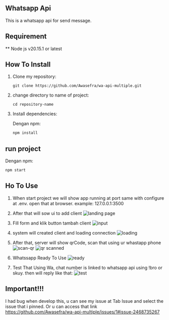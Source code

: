 ## Whatsapp Api
This is a whatsapp api for send message.

## Requirement
** Node js v20.15.1 or latest


## How To Install

1. Clone my repository:

    ```
    git clone https://github.com/Awasefra/wa-api-multiple.git
    ```

2. change directory to name of project:

    ```
    cd repository-name
    ```

3. Install dependencies:

    Dengan npm:

    ```bash
    npm install
    ```


## run project

Dengan npm:

```bash
npm start
```

## Ho To Use
1. When start project we will show app running at port same with configure at .env. open that at browser. example: 127.0.0.1:3500

2. After that will sow ui to add client 
  ![landing page](https://github.com/user-attachments/assets/2b2ffad6-4794-4ca5-8259-09cf1bdf3488)

3. Fill form and klik button tambah client
   ![input](https://github.com/user-attachments/assets/6aa8f1da-8cd5-4e41-80da-02ac58a1d297)

4. system will created client and loading connection
![loading](https://github.com/user-attachments/assets/7f716472-c9af-4117-a6f1-73243d59f55e)

5. After that, server will show qrCode, scan that using ur whastapp phone
   ![scan-qr](https://github.com/user-attachments/assets/cf38e0e6-d168-49f5-9b58-8863c64c442c)
![qr scanned](https://github.com/user-attachments/assets/04a922d9-3ae1-4855-9379-b574cad65bf3)

6. Whatssapp Ready To Use
![ready](https://github.com/user-attachments/assets/762554e5-2c9e-48e0-a9c9-b42bd864c100)

7. Test That Using Wa, chat number is linked to whatsapp api using !bro or skuy. then will reply like that:
![test](https://github.com/user-attachments/assets/2306701e-827a-43cc-8d7b-50d95d374e58)

## Important!!!
I had bug when develop this, u can see my issue at Tab Issue and select the issue that i pinned. Or u can access that link https://github.com/Awasefra/wa-api-multiple/issues/1#issue-2468735267
